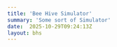 ```yaml
---
title: 'Bee Hive Simulator'
summary: 'Some sort of Simulator'
date:  2025-10-29T09:24:13Z
layout: bhs
---
```

